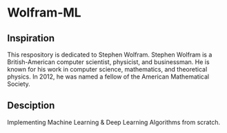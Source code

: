# Wolfram-ML

## Inspiration

This respository is dedicated to Stephen Wolfram. Stephen Wolfram is a British-American computer scientist, physicist, and businessman. He is known for his work in computer science, mathematics, and theoretical physics. In 2012, he was named a fellow of the American Mathematical Society.

## Desciption
Implementing Machine Learning &amp; Deep Learning Algorithms from scratch. 
